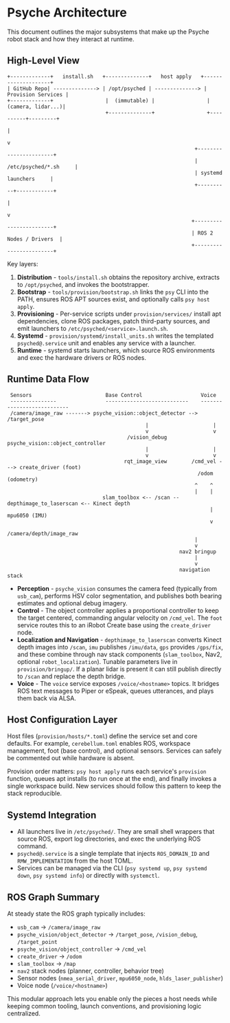 # Psyche Architecture

This document outlines the major subsystems that make up the Psyche robot stack
and how they interact at runtime.

## High-Level View

```
+-------------+   install.sh   +--------------+   host apply   +--------------------+
| GitHub Repo| --------------> | /opt/psyched | --------------> | Provision Services |
+-------------+                 |  (immutable) |                 |  (camera, lidar...)|
                                +--------------+                 +----------+---------+
                                                                           |
                                                                           v
                                                             +-----------------------+
                                                             | /etc/psyched/*.sh     |
                                                             | systemd launchers     |
                                                             +----------+------------+
                                                                        |
                                                                        v
                                                            +------------------------+
                                                            | ROS 2 Nodes / Drivers  |
                                                            +------------------------+
```

Key layers:

1. **Distribution** - `tools/install.sh` obtains the repository archive, extracts
   to `/opt/psyched`, and invokes the bootstrapper.
2. **Bootstrap** - `tools/provision/bootstrap.sh` links the `psy` CLI into the
   PATH, ensures ROS APT sources exist, and optionally calls `psy host apply`.
3. **Provisioning** - Per-service scripts under `provision/services/` install
   apt dependencies, clone ROS packages, patch third-party sources, and emit
   launchers to `/etc/psyched/<service>.launch.sh`.
4. **Systemd** - `provision/systemd/install_units.sh` writes the templated
   `psyched@.service` unit and enables any service with a launcher.
5. **Runtime** - systemd starts launchers, which source ROS environments and
   exec the hardware drivers or ROS nodes.

## Runtime Data Flow

```
 Sensors                        Base Control                   Voice
 ---------------                ---------------------------    ---------------------------
 /camera/image_raw -------> psyche_vision::object_detector --> /target_pose
                                             |                     |
                                             v                     v
                                       /vision_debug       psyche_vision::object_controller
                                             |                     |
                                             v                     v
                                      rqt_image_view        /cmd_vel ---> create_driver (foot)
                                                              /odom       (odometry)
                                                             ^    ^
                                                             |    |
                               slam_toolbox <-- /scan -- depthimage_to_laserscan <-- Kinect depth
                                                                  |                 mpu6050 (IMU)
                                                                  v
                                                        /camera/depth/image_raw
                                                             |
                                                             v
                                                        nav2 bringup
                                                             |
                                                             v
                                                        navigation stack
```

- **Perception** - `psyche_vision` consumes the camera feed (typically from
  `usb_cam`), performs HSV color segmentation, and publishes both bearing
  estimates and optional debug imagery.
- **Control** - The object controller applies a proportional controller to keep
  the target centered, commanding angular velocity on `/cmd_vel`. The `foot`
  service routes this to an iRobot Create base using the `create_driver` node.
- **Localization and Navigation** - `depthimage_to_laserscan` converts Kinect
  depth images into `/scan`, `imu` publishes `/imu/data`, `gps` provides
  `/gps/fix`, and these combine through nav stack components (`slam_toolbox`,
  Nav2, optional `robot_localization`). Tunable parameters live in
  `provision/bringup/`. If a planar lidar is present it can still publish
  directly to `/scan` and replace the depth bridge.
- **Voice** - The `voice` service exposes `/voice/<hostname>` topics. It bridges
  ROS text messages to Piper or eSpeak, queues utterances, and plays them back
  via ALSA.

## Host Configuration Layer

Host files (`provision/hosts/*.toml`) define the service set and core defaults.
For example, `cerebellum.toml` enables ROS, workspace management, foot (base
control), and optional sensors. Services can safely be commented out while
hardware is absent.

Provision order matters: `psy host apply` runs each service's `provision`
function, queues apt installs (to run once at the end), and finally invokes a
single workspace build. New services should follow this pattern to keep the
stack reproducible.

## Systemd Integration

- All launchers live in `/etc/psyched/`. They are small shell wrappers that
  source ROS, export log directories, and exec the underlying ROS command.
- `psyched@.service` is a single template that injects `ROS_DOMAIN_ID` and
  `RMW_IMPLEMENTATION` from the host TOML.
- Services can be managed via the CLI (`psy systemd up`, `psy systemd down`,
  `psy systemd info`) or directly with `systemctl`.

## ROS Graph Summary

At steady state the ROS graph typically includes:

- `usb_cam` -> `/camera/image_raw`
- `psyche_vision/object_detector` -> `/target_pose`, `/vision_debug`, `/target_point`
- `psyche_vision/object_controller` -> `/cmd_vel`
- `create_driver` -> `/odom`
- `slam_toolbox` -> `/map`
- `nav2` stack nodes (planner, controller, behavior tree)
- Sensor nodes (`nmea_serial_driver`, `mpu6050_node`, `hlds_laser_publisher`)
- Voice node (`/voice/<hostname>`)

This modular approach lets you enable only the pieces a host needs while keeping
common tooling, launch conventions, and provisioning logic centralized.
